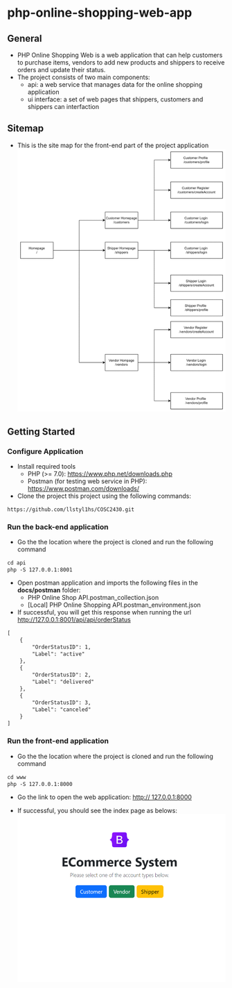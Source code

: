 # php-online-shopping-web-app

## General

* PHP Online Shopping Web is a web application that can help customers to purchase items, vendors to add new products and shippers to receive orders and update their status.
* The project consists of two main components:
    * api: a web service that manages data for the online shopping application
    * ui interface: a set of web pages that shippers, customers and shippers can interfaction
## Sitemap
* This is the site map for the front-end part of the project application
![sitemap](docs/sitemap.png)
## Getting Started
### Configure Application

* Install required tools
    * PHP (>= 7.0): https://www.php.net/downloads.php
    * Postman (for testing web service in PHP): https://www.postman.com/downloads/
* Clone the project this project using the following commands:
```
https://github.com/llstyl1hs/COSC2430.git
```

### Run the back-end application

* Go the the location where the project is cloned and run the following command
```
cd api
php -S 127.0.0.1:8001
```

* Open postman application and imports the following files in the **docs/postman** folder:
    * PHP Online Shop API.postman_collection.json
    * [Local] PHP Online Shopping API.postman_environment.json
* If successful, you will get this response when running the url http://127.0.0.1:8001/api/api/orderStatus

```
[
    {
        "OrderStatusID": 1,
        "Label": "active"
    },
    {
        "OrderStatusID": 2,
        "Label": "delivered"
    },
    {
        "OrderStatusID": 3,
        "Label": "canceled"
    }
]
```
### Run the front-end application

* Go the the location where the project is cloned and run the following command
```
cd www
php -S 127.0.0.1:8000
```

* Go the link to open the web application: [http:// 127.0.0.1:8000](http://127.0.0.1:8000) 

* If successful, you should see the index page as belows:
![Example index page](docs/index_example.png)



